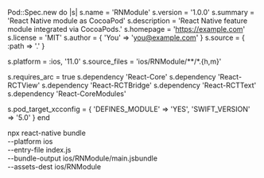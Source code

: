 Pod::Spec.new do |s|
  s.name         = 'RNModule'
  s.version      = '1.0.0'
  s.summary      = 'React Native module as CocoaPod'
  s.description  = 'React Native feature module integrated via CocoaPods.'
  s.homepage     = 'https://example.com'
  s.license      = 'MIT'
  s.author       = { 'You' => 'you@example.com' }
  s.source       = { :path => '.' }

  s.platform     = :ios, '11.0'
  s.source_files = 'ios/RNModule/**/*.{h,m}'

  s.requires_arc = true
  s.dependency 'React-Core'
  s.dependency 'React-RCTView'
  s.dependency 'React-RCTBridge'
  s.dependency 'React-RCTText'
  s.dependency 'React-CoreModules'

  s.pod_target_xcconfig = {
    'DEFINES_MODULE' => 'YES',
    'SWIFT_VERSION' => '5.0'
  }
end




npx react-native bundle \
  --platform ios \
  --entry-file index.js \
  --bundle-output ios/RNModule/main.jsbundle \
  --assets-dest ios/RNModule
